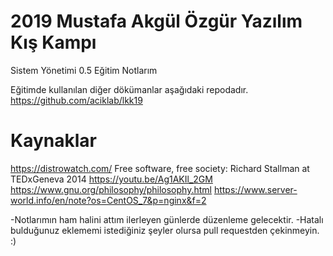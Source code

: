 # 2019 Mustafa Akgül Özgür Yazılım Kış Kampı

Sistem Yönetimi 0.5 Eğitim Notlarım

Eğitimde kullanılan diğer dökümanlar aşağıdaki repodadır.
https://github.com/aciklab/lkk19

# Kaynaklar

https://distrowatch.com/
Free software, free society: Richard Stallman at TEDxGeneva 2014 https://youtu.be/Ag1AKIl_2GM
https://www.gnu.org/philosophy/philosophy.html
https://www.server-world.info/en/note?os=CentOS_7&p=nginx&f=2

-Notlarımın ham halini attım ilerleyen günlerde düzenleme gelecektir.
-Hatalı bulduğunuz eklememi istediğiniz şeyler olursa pull requestden çekinmeyin. :)

